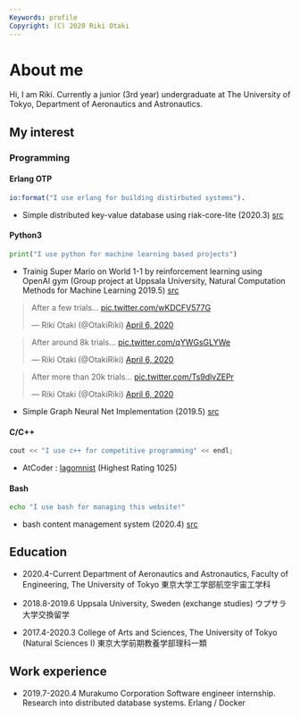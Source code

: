 ```yaml
---
Keywords: profile
Copyright: (C) 2020 Riki Otaki
---
```


# About me

Hi, I am Riki.
Currently a junior (3rd year) undergraduate at The University of Tokyo, Department of Aeronautics and Astronautics.


## My interest

### Programming

#### Erlang OTP
```erlang
io:format("I use erlang for building distirbuted systems").
```
- Simple distributed key-value database using riak-core-lite (2020.3) [src](https://github.com/wattlebirdaz/otakidb)

#### Python3 
```python
print("I use python for machine learning based projects")
```
- Trainig Super Mario on World 1-1 by reinforcement learning using OpenAI gym (Group project at Uppsala University, Natural Computation Methods for Machine Learning 2019.5) [src](https://github.com/wattlebirdaz/geql) 
<blockquote class="twitter-tweet"><p lang="en" dir="ltr">After a few trials... <a href="https://t.co/wKDCFV577G">pic.twitter.com/wKDCFV577G</a></p>&mdash; Riki Otaki (@OtakiRiki) <a href="https://twitter.com/OtakiRiki/status/1247038694348865536?ref_src=twsrc%5Etfw">April 6, 2020</a></blockquote> <script async src="https://platform.twitter.com/widgets.js" charset="utf-8"></script> 
<blockquote class="twitter-tweet"><p lang="en" dir="ltr">After around 8k trials... <a href="https://t.co/qYWGsGLYWe">pic.twitter.com/qYWGsGLYWe</a></p>&mdash; Riki Otaki (@OtakiRiki) <a href="https://twitter.com/OtakiRiki/status/1247038794877919233?ref_src=twsrc%5Etfw">April 6, 2020</a></blockquote> <script async src="https://platform.twitter.com/widgets.js" charset="utf-8"></script> 
<blockquote class="twitter-tweet"><p lang="en" dir="ltr">After more than 20k trials... <a href="https://t.co/Ts9dlvZEPr">pic.twitter.com/Ts9dlvZEPr</a></p>&mdash; Riki Otaki (@OtakiRiki) <a href="https://twitter.com/OtakiRiki/status/1247038919578759168?ref_src=twsrc%5Etfw">April 6, 2020</a></blockquote> <script async src="https://platform.twitter.com/widgets.js" charset="utf-8"></script> 

- Simple Graph Neural Net Implementation (2019.5) [src](https://github.com/wattlebirdaz/GNN)
 
#### C/C++
```cpp
cout << "I use c++ for competitive programming" << endl;
```
- AtCoder : [lagomnist](https://atcoder.jp/users/lagomnist) (Highest Rating 1025)
 
#### Bash
```bash
echo "I use bash for managing this website!"
```
- bash content management system (2020.4) [src](https://github.com/wattlebirdaz/bashcms2)

## Education

- 2020.4-Current
  Department of Aeronautics and Astronautics, Faculty of Engineering, The University of Tokyo
  東京大学工学部航空宇宙工学科

- 2018.8-2019.6
  Uppsala University, Sweden (exchange studies)
  ウプサラ大学交換留学
  
- 2017.4-2020.3
  College of Arts and Sciences, The University of Tokyo (Natural Sciences I)
  東京大学前期教養学部理科一類

## Work experience

- 2019.7-2020.4 Murakumo Corporation
  Software engineer internship. Research into distributed database systems.
  Erlang / Docker
